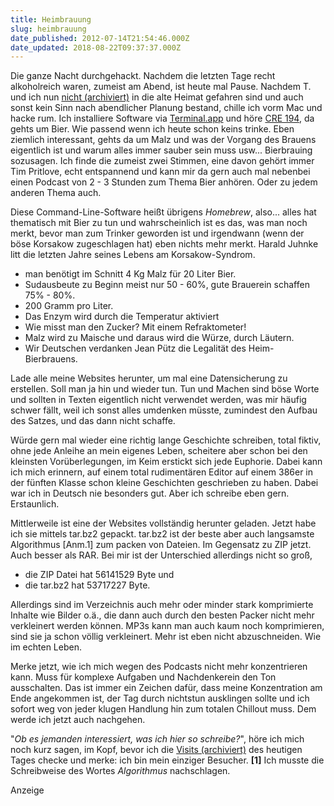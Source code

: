 ```yaml
---
title: Heimbrauung
slug: heimbrauung
date_published: 2012-07-14T21:54:46.000Z
date_updated: 2018-08-22T09:37:37.000Z
---
```


Die ganze Nacht durchgehackt. Nachdem die letzten Tage recht alkoholreich waren, zumeist am Abend, ist heute mal Pause. Nachdem T. und ich nun [nicht (archiviert)](http://web.archive.org/web/20120719051646/http://thafaker.hydra.uberspace.de:80/Krafft-Prinzmetal/skalen/2012/07/es-bleibt-spannend.html) in die alte Heimat gefahren sind und auch sonst kein Sinn nach abendlicher Planung bestand, chille ich vorm Mac und hacke rum. Ich installiere Software via [Terminal.app](__GHOST_URL__/homebrew-fur-os-x-lion/) und höre [CRE 194](http://cre.fm/cre194), da gehts um Bier. Wie passend wenn ich heute schon keins trinke. Eben ziemlich interessant, gehts da um Malz und was der Vorgang des Brauens eigentlich ist und warum alles immer sauber sein muss usw... Bierbrauing sozusagen. Ich finde die zumeist zwei Stimmen, eine davon gehört immer Tim Pritlove, echt entspannend und kann mir da gern auch mal nebenbei einen Podcast von 2 - 3 Stunden zum Thema Bier anhören. Oder zu jedem anderen Thema auch.

Diese Command-Line-Software heißt übrigens *Homebrew*, also... alles hat thematisch mit Bier zu tun und wahrscheinlich ist es das, was man noch merkt, bevor man zum Trinker geworden ist und irgendwann (wenn der böse Korsakow zugeschlagen hat) eben nichts mehr merkt. Harald Juhnke litt die letzten Jahre seines Lebens am Korsakow-Syndrom.

- man benötigt im Schnitt 4 Kg Malz für 20 Liter Bier.
- Sudausbeute zu Beginn meist nur 50 - 60%, gute Brauerein schaffen 75% - 80%.
- 200 Gramm pro Liter.
- Das Enzym wird durch die Temperatur aktiviert
- Wie misst man den Zucker? Mit einem Refraktometer!
- Malz wird zu Maische und daraus wird die Würze, durch Läutern.
- Wir Deutschen verdanken Jean Pütz die Legalität des Heim-Bierbrauens.

Lade alle meine Websites herunter, um mal eine Datensicherung zu erstellen. Soll man ja hin und wieder tun. Tun und Machen sind böse Worte und sollten in Texten eigentlich nicht verwendet werden, was mir häufig schwer fällt, weil ich sonst alles umdenken müsste, zumindest den Aufbau des Satzes, und das dann nicht schaffe.

Würde gern mal wieder eine richtig lange Geschichte schreiben, total fiktiv, ohne jede Anleihe an mein eigenes Leben, scheitere aber schon bei den kleinsten Vorüberlegungen, im Keim erstickt sich jede Euphorie. Dabei kann ich mich erinnern, auf einem total rudimentären Editor auf einem 386er in der fünften Klasse schon kleine Geschichten geschrieben zu haben. Dabei war ich in Deutsch nie besonders gut. Aber ich schreibe eben gern. Erstaunlich.

Mittlerweile ist eine der Websites vollständig herunter geladen. Jetzt habe ich sie mittels tar.bz2 gepackt. tar.bz2 ist der beste aber auch langsamste Algorithmus [Anm.1] zum packen von Dateien. Im Gegensatz zu ZIP jetzt. Auch besser als RAR. Bei mir ist der Unterschied allerdings nicht so groß,
- die ZIP Datei hat 56141529 Byte und
- die tar.bz2 hat 53717227 Byte.

Allerdings sind im Verzeichnis auch mehr oder minder stark komprimierte Inhalte wie Bilder o.ä., die dann auch durch den besten Packer nicht mehr verkleinert werden können. MP3s kann man auch kaum noch komprimieren, sind sie ja schon völlig verkleinert. Mehr ist eben nicht abzuschneiden. Wie im echten Leben.

Merke jetzt, wie ich mich wegen des Podcasts nicht mehr konzentrieren kann. Muss für komplexe Aufgaben und Nachdenkerein den Ton ausschalten. Das ist immer ein Zeichen dafür, dass meine Konzentration am Ende angekommen ist, der Tag durch nichtstun ausklingen sollte und ich sofort weg von jeder klugen Handlung hin zum totalen Chillout muss. Dem werde ich jetzt auch nachgehen.

"*Ob es jemanden interessiert, was ich hier so schreibe?*", höre ich mich noch kurz sagen, im Kopf, bevor ich die [Visits (archiviert)](http://web.archive.org/web/20110809173940/http://www.sitemeter.com/?a=stats) des heutigen Tages checke und merke: ich bin mein einziger Besucher.
**[1]** Ich musste die Schreibweise des Wortes *Algorithmus* nachschlagen.

Anzeige
<!--
google_ad_client = "ca-pub-2423874063542870";
/* mt_breit_seite */
google_ad_slot = "1283354947";
google_ad_width = 300;
google_ad_height = 250;
//-->
